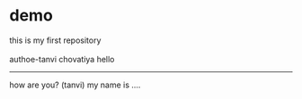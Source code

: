# demo
this is my first repository<br><br>
authoe-tanvi chovatiya
hello
<hr>
how are you?
 (tanvi)
my name is ....
